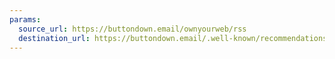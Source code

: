 ```yaml
---
params:
  source_url: https://buttondown.email/ownyourweb/rss
  destination_url: https://buttondown.email/.well-known/recommendations.opml
---
```

